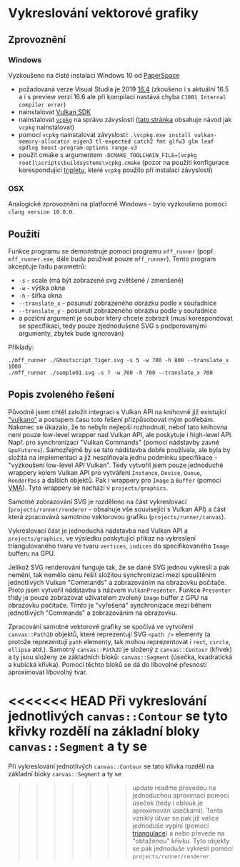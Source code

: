 # Vykreslování vektorové grafiky
## Zprovoznění
### Windows
Vyzkoušeno na čisté instalaci Windows 10 od [PaperSpace](https://www.paperspace.com/) 
- požadovaná verze Visual Studia je 2019 [16.4](https://docs.microsoft.com/en-us/visualstudio/releases/2019/history)
  (zkoušeno i s aktuální 16.5 a i s preview verzí 16.6 ale při kompilaci nastává chyba `C1001 Internal compiler error`)
- nainstalovat [Vulkan SDK](https://vulkan.lunarg.com/sdk/home#windows)
- nainstalovat [`vcpkg`](https://github.com/Microsoft/vcpkg) na správu závyslostí
  ([tato stránka](https://github.com/Microsoft/vcpkg) obsahuje návod jak `vcpkg` nainstalovat)
- pomocí `vcpkg` nainstalovat závyslosti:
  `.\vcpkg.exe install vulkan-memory-allocator eigen3 tl-expected catch2 fmt glfw3 glm leaf spdlog boost-program-options range-v3`
- použít cmake s argumentem `-DCMAKE_TOOLCHAIN_FILE=[vcpkg root]\scripts\buildsystems\vcpkg.cmake`
  (pozor na použití konfigurace korespondující [tripletu](https://github.com/microsoft/vcpkg/blob/master/docs/users/triplets.md), které `vcpkg` použilo při instalaci závyslostí)
### OSX
Analogické zprovoznění na platformě Windows - bylo vyzkoušeno pomocí `clang version 10.0.0`.
## Použití
Funkce programu se demonstruje pomocí programu `mff_runner` (popř. `mff_runner.exe`, dále budu používat pouze
`mff_runner`). Tento program akceptuje řadu parametrů:

- `-s` - scale (má být zobrazené svg zvětšené / zmenšené)
- `-w` - výška okna
- `-h` - šířka okna
- `--translate_x` - posunutí zobrazeného obrázku podle x souřadnice
- `--translate_y` - posunutí zobrazeného obrázku podle y souřadnice
- a poziční argument je soubor který chcete zobrazit (musí korespondovat se specifikací, tedy pouze zjednodušené SVG
  s podporovanými argumenty, zbytek bude ignorován)

Příklady:
```
./mff_runner ./Ghostscript_Tiger.svg -s 5 -w 700 -h 800 --translate_x 1000
./mff_runner ./sample01.svg -s 7 -w 700 -h 700 --translate_x 700
```

## Popis zvoleného řešení
Původně jsem chtěl založit integraci s Vulkan API na knihovně již existující ["vulkano"](https://github.com/vulkano-rs/vulkano)
a postupem času toto řešení přizpůsobovat mým potřebám. Nakonec se úkazalo, že to nebylo nejlepší rozhodnutí, neboť tato
knihovna není pouze low-level wrapper nad Vulkan API, ale poskytuje i high-level API. Např. pro synchronizaci "Vulkan
Commands" (pomocí nádstavby zavné `GpuFutures`). Samozřejmě by se tato nádstavba dobře používala, ale byla by složitá na
implementaci a již nesplňovala jednu podmínku specifikace - "vyzkoušení low-level API Vulkan". Tedy vytvořil jsem pouze
jednoduché wrappery kolem Vulkan API pro vytváření `Instance`, `Device`, `Queue`, `RenderPass` a dalších objektů.
Pak i wrappery pro `Image` a `Buffer` (pomocí [VMA](https://github.com/GPUOpen-LibrariesAndSDKs/VulkanMemoryAllocator)).
Tyto wrappery se nachází v `projects/graphics`.

Samotné zobrazování SVG je rozděleno na část vykreslovací (`projects/runner/renderer` - obsahuje vše související s Vulkan API)
a část která zpracovává samotnou vektorovou grafiku (`projects/runner/canvas`).

Vykreslovací část je jednoduchá nádstavba nad Vulkan API a `projects/graphics`, ve výsledku poskytující příkaz na
vykreslení triangulovaného tvaru ve tvaru `vertices`, `indices` do specifikovaného `Image` bufferu na GPU.

Jelikož SVG renderování funguje tak, že se dané SVG jednou vykreslí a pak nemění, tak nemělo cenu řešit složitou
synchronizaci mezi spouštěním jednotlivých Vulkan "Commands" a zobrazováním na obrazovku počítače. Proto jsem vytvořil
nádstavbu s názvem `VulkanPresenter`. Funkce `Presenter` třídy je pouze zobrazovat uživatelem zvolený `Image` buffer z
GPU na obrazovku počítače. Tímto je "vyřešená" synchronizace mezi během jednotlivých "Commands" a zobrazováním na obrazovku.

Zpracování samotné vektorové grafiky se spočívá ve vytvoření `canvas::Path2D` objektů, které reprezentují SVG `<path />`
elementy (a protože reprezentují `path` elementy, tak mohou reprezentovat i `rect`, `circle`, `ellipse` atd.). Samotný
`canvas::Path2D` je složený z `canvas::Contour` (křivek) a ty jsou složeny ze základních bloků: `canvas::Segment` (úsečka,
kvadratická a kubická křivka). Pomocí těchto bloků se dá do libovolné přesnosti aproximovat libovolný tvar.

<<<<<<< HEAD
Při vykreslování jednotlivých `canvas::Contour` se tyto křivky rozdělí na základní bloky `canvas::Segment` a ty se
=======
Při vykreslování jednotlivých `canvas::Contour` se tato křivka rozdělí na základní bloky `canvas::Segment` a ty se
>>>>>>>  update readme
převedou na jednoduchou aproximaci pomocí úseček (tedy i oblouk je aproximován úsečkami). Tento vzniklý útvar se pak již
velice jednoduše vyplní (pomocí [triangulace](https://en.wikipedia.org/wiki/Polygon_triangulation)) a nebo převede na
"obtaženou" křivku. Tyto objekty se pak jednoduše vykreslí pomocí `projects/runner/renderer`.
